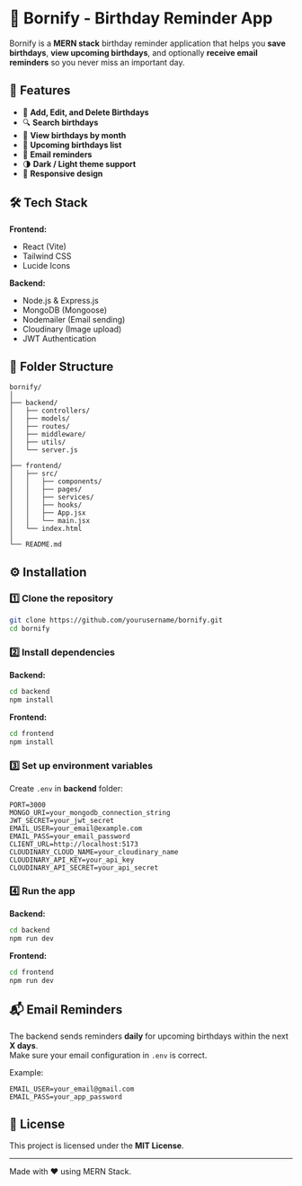# 🎉 Bornify - Birthday Reminder App

Bornify is a **MERN stack** birthday reminder application that helps you **save birthdays**, **view upcoming birthdays**, and optionally **receive email reminders** so you never miss an important day.

## 🚀 Features

- 📅 **Add, Edit, and Delete Birthdays**
- 🔍 **Search birthdays**
- 📆 **View birthdays by month**
- 🎯 **Upcoming birthdays list**
- 📧 **Email reminders**
- 🌗 **Dark / Light theme support**
- 📱 **Responsive design**

## 🛠️ Tech Stack

**Frontend:**

- React (Vite)
- Tailwind CSS
- Lucide Icons

**Backend:**

- Node.js & Express.js
- MongoDB (Mongoose)
- Nodemailer (Email sending)
- Cloudinary (Image upload)
- JWT Authentication

## 📂 Folder Structure

```
bornify/
│
├── backend/
│   ├── controllers/
│   ├── models/
│   ├── routes/
│   ├── middleware/
│   ├── utils/
│   └── server.js
│
├── frontend/
│   ├── src/
│   │   ├── components/
│   │   ├── pages/
│   │   ├── services/
│   │   ├── hooks/
│   │   ├── App.jsx
│   │   └── main.jsx
│   └── index.html
│
└── README.md
```

## ⚙️ Installation

### 1️⃣ Clone the repository

```bash
git clone https://github.com/yourusername/bornify.git
cd bornify
```

### 2️⃣ Install dependencies

**Backend:**

```bash
cd backend
npm install
```

**Frontend:**

```bash
cd frontend
npm install
```

### 3️⃣ Set up environment variables

Create `.env` in **backend** folder:

```
PORT=3000
MONGO_URI=your_mongodb_connection_string
JWT_SECRET=your_jwt_secret
EMAIL_USER=your_email@example.com
EMAIL_PASS=your_email_password
CLIENT_URL=http://localhost:5173
CLOUDINARY_CLOUD_NAME=your_cloudinary_name
CLOUDINARY_API_KEY=your_api_key
CLOUDINARY_API_SECRET=your_api_secret
```

### 4️⃣ Run the app

**Backend:**

```bash
cd backend
npm run dev
```

**Frontend:**

```bash
cd frontend
npm run dev
```

## 📬 Email Reminders

The backend sends reminders **daily** for upcoming birthdays within the next **X days**.  
Make sure your email configuration in `.env` is correct.

Example:

```env
EMAIL_USER=your_email@gmail.com
EMAIL_PASS=your_app_password
```

## 📜 License

This project is licensed under the **MIT License**.

---

Made with ❤️ using MERN Stack.
